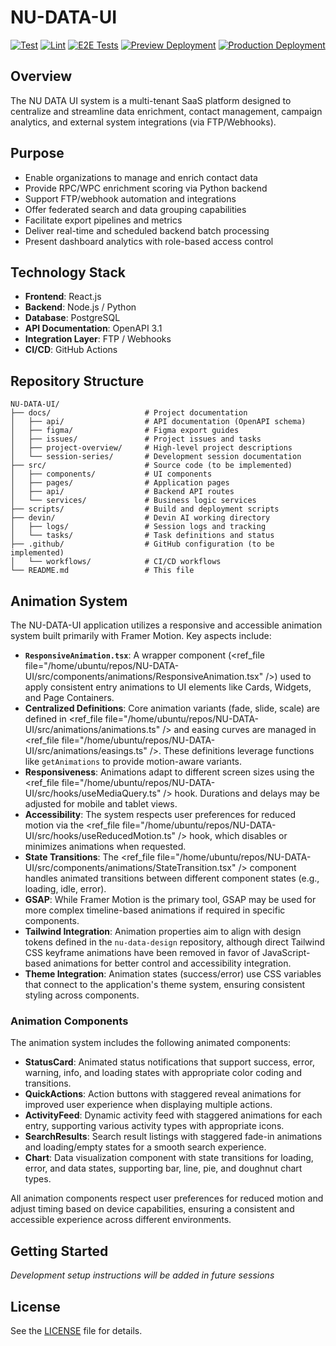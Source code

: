 # NU-DATA-UI

[![Test](https://github.com/nu-gui/NU-DATA-UI/actions/workflows/test.yml/badge.svg)](https://github.com/nu-gui/NU-DATA-UI/actions/workflows/test.yml)
[![Lint](https://github.com/nu-gui/NU-DATA-UI/actions/workflows/lint.yml/badge.svg)](https://github.com/nu-gui/NU-DATA-UI/actions/workflows/lint.yml)
[![E2E Tests](https://github.com/nu-gui/NU-DATA-UI/actions/workflows/e2e-tests.yml/badge.svg)](https://github.com/nu-gui/NU-DATA-UI/actions/workflows/e2e-tests.yml)
[![Preview Deployment](https://github.com/nu-gui/NU-DATA-UI/actions/workflows/preview-deploy.yml/badge.svg)](https://github.com/nu-gui/NU-DATA-UI/actions/workflows/preview-deploy.yml)
[![Production Deployment](https://github.com/nu-gui/NU-DATA-UI/actions/workflows/production-deploy.yml/badge.svg)](https://github.com/nu-gui/NU-DATA-UI/actions/workflows/production-deploy.yml)

## Overview
The NU DATA UI system is a multi-tenant SaaS platform designed to centralize and streamline data enrichment, contact management, campaign analytics, and external system integrations (via FTP/Webhooks).

## Purpose
- Enable organizations to manage and enrich contact data
- Provide RPC/WPC enrichment scoring via Python backend
- Support FTP/webhook automation and integrations
- Offer federated search and data grouping capabilities
- Facilitate export pipelines and metrics
- Deliver real-time and scheduled backend batch processing
- Present dashboard analytics with role-based access control

## Technology Stack
- **Frontend**: React.js
- **Backend**: Node.js / Python
- **Database**: PostgreSQL
- **API Documentation**: OpenAPI 3.1
- **Integration Layer**: FTP / Webhooks
- **CI/CD**: GitHub Actions

## Repository Structure
```
NU-DATA-UI/
├── docs/                     # Project documentation
│   ├── api/                  # API documentation (OpenAPI schema)
│   ├── figma/                # Figma export guides
│   ├── issues/               # Project issues and tasks
│   ├── project-overview/     # High-level project descriptions
│   └── session-series/       # Development session documentation
├── src/                      # Source code (to be implemented)
│   ├── components/           # UI components
│   ├── pages/                # Application pages
│   ├── api/                  # Backend API routes
│   └── services/             # Business logic services
├── scripts/                  # Build and deployment scripts
├── devin/                    # Devin AI working directory
│   ├── logs/                 # Session logs and tracking
│   └── tasks/                # Task definitions and status
├── .github/                  # GitHub configuration (to be implemented)
│   └── workflows/            # CI/CD workflows
└── README.md                 # This file
```


## Animation System
The NU-DATA-UI application utilizes a responsive and accessible animation system built primarily with Framer Motion. Key aspects include:

- **`ResponsiveAnimation.tsx`**: A wrapper component (<ref_file file="/home/ubuntu/repos/NU-DATA-UI/src/components/animations/ResponsiveAnimation.tsx" />) used to apply consistent entry animations to UI elements like Cards, Widgets, and Page Containers.
- **Centralized Definitions**: Core animation variants (fade, slide, scale) are defined in <ref_file file="/home/ubuntu/repos/NU-DATA-UI/src/animations/animations.ts" /> and easing curves are managed in <ref_file file="/home/ubuntu/repos/NU-DATA-UI/src/animations/easings.ts" />. These definitions leverage functions like `getAnimations` to provide motion-aware variants.
- **Responsiveness**: Animations adapt to different screen sizes using the <ref_file file="/home/ubuntu/repos/NU-DATA-UI/src/hooks/useMediaQuery.ts" /> hook. Durations and delays may be adjusted for mobile and tablet views.
- **Accessibility**: The system respects user preferences for reduced motion via the <ref_file file="/home/ubuntu/repos/NU-DATA-UI/src/hooks/useReducedMotion.ts" /> hook, which disables or minimizes animations when requested.
- **State Transitions**: The <ref_file file="/home/ubuntu/repos/NU-DATA-UI/src/components/animations/StateTransition.tsx" /> component handles animated transitions between different component states (e.g., loading, idle, error).
- **GSAP**: While Framer Motion is the primary tool, GSAP may be used for more complex timeline-based animations if required in specific components.
- **Tailwind Integration**: Animation properties aim to align with design tokens defined in the `nu-data-design` repository, although direct Tailwind CSS keyframe animations have been removed in favor of JavaScript-based animations for better control and accessibility integration.
- **Theme Integration**: Animation states (success/error) use CSS variables that connect to the application's theme system, ensuring consistent styling across components.

### Animation Components

The animation system includes the following animated components:

- **StatusCard**: Animated status notifications that support success, error, warning, info, and loading states with appropriate color coding and transitions.
- **QuickActions**: Action buttons with staggered reveal animations for improved user experience when displaying multiple actions.
- **ActivityFeed**: Dynamic activity feed with staggered animations for each entry, supporting various activity types with appropriate icons.
- **SearchResults**: Search result listings with staggered fade-in animations and loading/empty states for a smooth search experience.
- **Chart**: Data visualization component with state transitions for loading, error, and data states, supporting bar, line, pie, and doughnut chart types.

All animation components respect user preferences for reduced motion and adjust timing based on device capabilities, ensuring a consistent and accessible experience across different environments.

## Getting Started
*Development setup instructions will be added in future sessions*

## License
See the [LICENSE](LICENSE) file for details.
